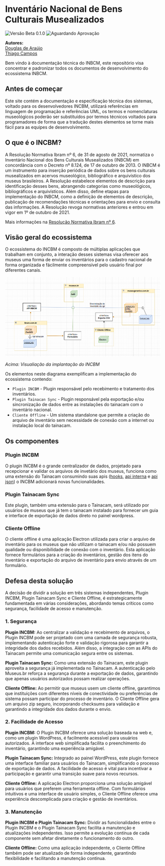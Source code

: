 # Inventário Nacional de Bens Culturais Musealizados
![Versão Beta 0.1.0](https://img.shields.io/badge/Vers%C3%A3o-Beta-yellow)
![Aguardando Aprovação](https://img.shields.io/badge/Status-Aguardando%20Aprova%C3%A7%C3%A3o-lightgrey)

**Autores:**  
[Douglas de Araújo](https://github.com/everbero)  
[Thiago Campos](https://github.com/thfields)

Bem vindo à documentação técnica do INBCM, este repositório visa concentrar e padronizar todos
os documentos de desenvolvimento do ecossistema INBCM.

## Antes de começar

Este site contém a documentação e especificação técnica dos sistemas, voltado para os desenvolvedores INCBM, utilizará referências em linguagem de programação e referências UML, os termos e nomenclaturas museológicos poderão ser substituídos por termos técnicos voltados para programadores de forma que a tradução destes elementos se torne mais fácil para as equipes de desenvolvimento.

## O que é o INCBM?
A Resolução Normativa Ibram nº 6, de 31 de agosto de 2021, normatiza o Inventário Nacional dos Bens Culturais Musealizados (INBCM) em concordância com o Decreto nº 8.124, de 17 de outubro de 2013. O INBCM é um instrumento para inserção periódica de dados sobre os bens culturais musealizados em acervos museológico, bibliográfico e arquivístico dos museus brasileiros. A Resolução estabelece elementos de descrição para identificação desses bens, abrangendo categorias como museológicos, bibliográficos e arquivísticos. Além disso, define etapas para implementação do INBCM, como a definição de elementos de descrição, publicação de recomendações técnicas e orientações para envio e consulta das informações. A Resolução revoga normativas anteriores e entrou em vigor em 1º de outubro de 2021.

Mais informações na [Resolução Normativa Ibram nº 6](https://www.gov.br/museus/pt-br/assuntos/legislacao-e-normas/outros-instrumentos-normativo/resolucao-normativa-ibram-no-6-de-31-de-agosto-de-2021).

## Visão geral do ecossistema
O ecossistema do INCBM é composto de múltiplas aplicações que trabalham em conjunto, a interação desses sistemas visa oferecer aos museus uma forma de enviar os inventários para o cadastro nacional de forma organizada e fácilmente compreensível pelo usuário final por diferentes canais.

![Screenshot](media/ecossistema.png)

*Acima: Visualiação da implantação do INCBM*

Os elementos neste diagrama exemplificam a implementação do ecossistema contendo:

* `Plugin INCBM` - Plugin responsável pelo recebimento e tratamento dos inventários.
* `Plugin Tainacan Sync` - Plugin responsável pela exportação e/ou sincronização de dados entre as instalações do tainacam com o inventário nacional.
* `Cliente Offline` - Um sistema standalone que permite a criação do arquivo de inventário sem necessidade de conexão com a internet ou instalação local do tainacam.

## Os componentes

### Plugin INCBM
O plugin INCBM é o grande centralizador de dados, projetado para recepcionar e validar os arquivos de invetário dos museus, funciona como uma extensão do Tainacam consumindo suas apis ([hooks](https://tainacan.github.io/tainacan-wiki/#/dev/hooks), [api interna](https://tainacan.github.io/tainacan-wiki/#/dev/internal-api) e [api json](https://redocly.github.io/redoc/?url=https://github.com/tainacan/tainacan-wiki/raw/master/dev/openapi.json)) o INCBM adicionará novas funcionalidades.

### Plugin Tainacam Sync
Este plugin, também uma extensão para o Tainacam, será utilizado por usuários de museus que já tem o tainacam instalado para fornecer um guia e interface de exportação de dados direto no painel wordpress.

### Cliente Offline
O cliente offline é uma aplicação Electron utilizada para criar o arquivo de inventário para os museus que não utilizam o tainacam e/ou não possuem qualidade ou disponibilidade de conexão com o inventário. Esta aplicação fornece formulários para a criação do inventários, gestão dos itens do inventário e exportação do arquivo de inventário para envio através de um formulário. 

## Defesa desta solução

A decisão de dividir a solução em três sistemas independentes, Plugin INCBM, Plugin Tainacam Sync e Cliente Offline, é estrategicamente fundamentada em várias considerações, abordando temas críticos como segurança, facilidade de acesso e manutenção.

### 1. **Segurança**  

**Plugin INCBM:** Ao centralizar a validação e recebimento de arquivos, o Plugin INCBM pode ser projetado com uma camada de segurança robusta, implementando autenticação forte e validação rigorosa para garantir a integridade dos dados recebidos. Além disso, a integração com as APIs do Tainacam permite uma comunicação segura entre os sistemas.

**Plugin Tainacam Sync:** Como uma extensão do Tainacam, este plugin aproveita a segurança já implementada no Tainacam. A autenticação pelo Museus.br reforça a segurança durante a exportação de dados, garantindo que apenas usuários autorizados possam realizar operações.

**Cliente Offline:** Ao permitir que museus usem um cliente offline, garantimos que instituições com diferentes níveis de conectividade ou preferências de sistema possam participar do processo de inventário. O Cliente Offline gera um arquivo zip seguro, incorporando checksums para validação e garantindo a integridade dos dados durante o envio.

### 2. **Facilidade de Acesso**
**Plugin INCBM:** O Plugin INCBM oferece uma solução baseada na web e, como um plugin WordPress, é facilmente acessível para usuários autorizados. A interface web simplificada facilita o preenchimento do inventário, garantindo uma experiência amigável.

**Plugin Tainacam Sync:** Integrado ao painel WordPress, este plugin fornece uma interface familiar para usuários do Tainacam, simplificando o processo de exportação de dados. A facilidade de acesso é vital para incentivar a participação e garantir uma transição suave para novos recursos.

**Cliente Offline:** A aplicação Electron proporciona uma solução amigável para usuários que preferem uma ferramenta offline. Com formulários intuitivos e uma interface de usuário simples, o Cliente Offline oferece uma experiência descomplicada para criação e gestão de inventários.

### 3. **Manutenção**
**Plugin INCBM e Plugin Tainacam Sync:** Dividir as funcionalidades entre o Plugin INCBM e o Plugin Tainacam Sync facilita a manutenção e atualizações independentes. Isso permite a evolução contínua de cada componente sem afetar diretamente o funcionamento do outro.

**Cliente Offline:** Como uma aplicação independente, o Cliente Offline também pode ser atualizado de forma independente, garantindo flexibilidade e facilitando a manutenção contínua.
